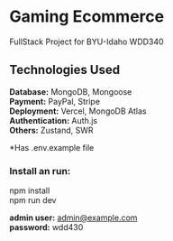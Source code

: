 # Gaming Ecommerce 
FullStack Project for BYU-Idaho WDD340

## Technologies Used
**Database:** MongoDB, Mongoose  
**Payment:** PayPal, Stripe  
**Deployment:** Vercel, MongoDB Atlas  
**Authentication:** Auth.js  
**Others:** Zustand, SWR

*Has .env.example file

### Install an run:  
npm install  
npm run dev

**admin user:** admin@example.com  
**password:** wdd430
